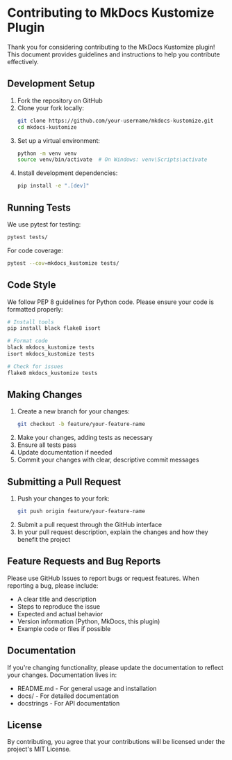 # Contributing to MkDocs Kustomize Plugin

Thank you for considering contributing to the MkDocs Kustomize plugin! This document provides guidelines and instructions to help you contribute effectively.

## Development Setup

1. Fork the repository on GitHub
2. Clone your fork locally:
   ```bash
   git clone https://github.com/your-username/mkdocs-kustomize.git
   cd mkdocs-kustomize
   ```
3. Set up a virtual environment:
   ```bash
   python -m venv venv
   source venv/bin/activate  # On Windows: venv\Scripts\activate
   ```
4. Install development dependencies:
   ```bash
   pip install -e ".[dev]"
   ```

## Running Tests

We use pytest for testing:

```bash
pytest tests/
```

For code coverage:

```bash
pytest --cov=mkdocs_kustomize tests/
```

## Code Style

We follow PEP 8 guidelines for Python code. Please ensure your code is formatted properly:

```bash
# Install tools
pip install black flake8 isort

# Format code
black mkdocs_kustomize tests
isort mkdocs_kustomize tests

# Check for issues
flake8 mkdocs_kustomize tests
```

## Making Changes

1. Create a new branch for your changes:
   ```bash
   git checkout -b feature/your-feature-name
   ```
2. Make your changes, adding tests as necessary
3. Ensure all tests pass
4. Update documentation if needed
5. Commit your changes with clear, descriptive commit messages

## Submitting a Pull Request

1. Push your changes to your fork:
   ```bash
   git push origin feature/your-feature-name
   ```
2. Submit a pull request through the GitHub interface
3. In your pull request description, explain the changes and how they benefit the project

## Feature Requests and Bug Reports

Please use GitHub Issues to report bugs or request features. When reporting a bug, please include:

- A clear title and description
- Steps to reproduce the issue
- Expected and actual behavior
- Version information (Python, MkDocs, this plugin)
- Example code or files if possible

## Documentation

If you're changing functionality, please update the documentation to reflect your changes. Documentation lives in:

- README.md - For general usage and installation
- docs/ - For detailed documentation
- docstrings - For API documentation

## License

By contributing, you agree that your contributions will be licensed under the project's MIT License.